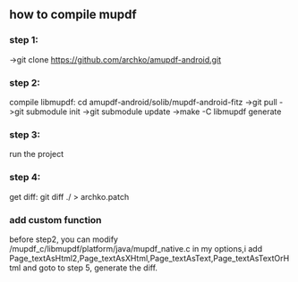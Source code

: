 ## how to compile mupdf
### step 1:
->git clone https://github.com/archko/amupdf-android.git

### step 2:
compile libmupdf:
cd amupdf-android/solib/mupdf-android-fitz
->git pull
->git submodule init
->git submodule update
->make -C libmupdf generate

### step 3:
run the project

### step 4:
get diff:
git diff ./ > archko.patch

### add custom function
before step2, you can modify /mupdf_c/libmupdf/platform/java/mupdf_native.c
in my options,i add Page_textAsHtml2,Page_textAsXHtml,Page_textAsText,Page_textAsTextOrHtml
and goto to step 5, generate the diff.
